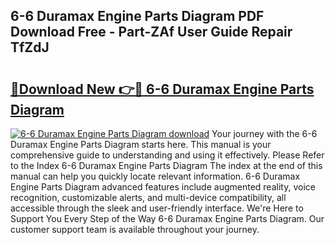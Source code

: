 ## 6-6 Duramax Engine Parts Diagram PDF Download Free - Part-ZAf User Guide Repair TfZdJ

# <h2><a href="http://dfo4xk.blite.top/?on=6-6+Duramax+Engine+Parts+Diagram">🔗Download New 👉🔴 6-6 Duramax Engine Parts Diagram</a></h2>

[![6-6 Duramax Engine Parts Diagram download](https://i.imgur.com/lujVjoI.png)](http://dfo4xk.blite.top/?on=6-6+Duramax+Engine+Parts+Diagram)
Your journey with the 6-6 Duramax Engine Parts Diagram starts here. This manual is your comprehensive guide to understanding and using it effectively. Please Refer to the Index 6-6 Duramax Engine Parts Diagram The index at the end of this manual can help you quickly locate relevant information. 6-6 Duramax Engine Parts Diagram advanced features include augmented reality, voice recognition, customizable alerts, and multi-device compatibility, all accessible through the sleek and user-friendly interface. We're Here to Support You Every Step of the Way 6-6 Duramax Engine Parts Diagram. Our customer support team is available throughout your journey.
